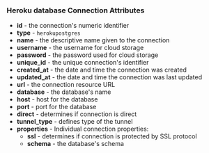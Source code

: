 ### Heroku database Connection Attributes

* **id** - the connection's numeric identifier
* **type** - `herokupostgres`
* **name** - the descriptive name given to the connection
* **username** - the username for cloud storage
* **password** - the password used for cloud storage
* **unique_id** - the unique connection's identifier
* **created_at** - the date and time the connection was created
* **updated_at** - the date and time the connection was last updated
* **url** - the connection resource URL
* **database** - the database's name
* **host** - host for the database
* **port** - port for the database
* **direct** - determines if connection is direct
* **tunnel_type** - defines type of the tunnel
* **properties** - Individual connection properties:
  * **ssl** - determines if connection is protected by SSL protocol
  * **schema** - the database's schema
